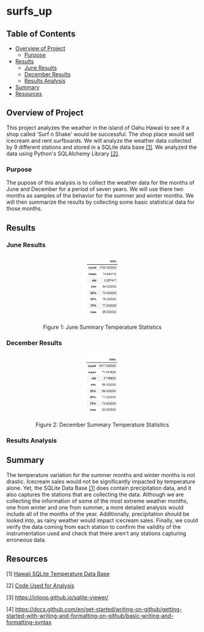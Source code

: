 # surfs_up

## Table of Contents
- [Overview of Project](#OverviewProject)
  * [Purpose](#purpose)
- [Results](#Results)
  * [June Results](#JunRes)
  * [December Results](#DecRes)
  * [Results Analysis](#AnRes)
- [Summary](#Summary)
- [Resources](#Resources)

## <a name="OverviewProject"></a>Overview of Project

This project analyzes the weather in the island of Oahu Hawaii to see if a shop called 'Surf n Shake' would be successful. The shop place would sell icecream and rent surfboards. We will analyze the weather data collected by 9 different stations and stored in a SQLite data base [[1]](#1). We analyzed the data using Python's SQLAlchemy Library [[2]](#2).

### <a name="purpose"></a>Purpose

The pupose of this analysis is to collect the weather data for the months of June and December for a period of seven years. We will use there two months as samples of the behavior for the summer and winter months. We will then summarize the results by collecting some basic statistical data for those months. 

## <a name="Results"></a>Results

### <a name="JunRes"></a>June Results

<p align="center"> <img src="june_temps.png" width ="20%" alt="june_temps"> </p>
<p align="center"> Figure 1: June Summary Temperature Statistics</p> 

### <a name="DecRes"></a>December Results

<p align="center"> <img src="dec_temps.png" width ="20%" alt="dec_temps"> </p>
<p align="center"> Figure 2: December Summary Temperature Statistics</p>  

### <a name="AnRes"></a> Results Analysis

## <a name="Summary"></a> Summary

The temperature variation for the summer months and winter months is not drastic. Icecream sales would not be significantly impacted by temperature alone. Yet, the SQLite Data Base [[1]](#1) does contain precipitation data, and it also captures the stations that are collecting the data. Although we are collecting the information of some of the most extreme weather months, one from winter and one from summer, a more detailed analysis would include all of the months of the year. Additionally, precipitation should be looked into, as rainy weather would impact icecream sales. Finally, we could verify the data coming from each station to confirm the validity of the instrumentation used and check that there aren't any stations capturing erroneous data. 

## <a name="Resources"></a>Resources

<a name="1">[1]</a> [Hawaii SQLite Temperature Data Base](https://github.com/tamiespinosa/surfs_up/blob/1f6d1fa61caf6a22e5d35e919601ad74e5d26c7d/hawaii.sqlite)

<a name="2">[2]</a> [Code Used for Analysis](https://github.com/tamiespinosa/surfs_up/blob/1f6d1fa61caf6a22e5d35e919601ad74e5d26c7d/SurfsUp_Challenge.ipynb)

[3] https://inloop.github.io/sqlite-viewer/

[4] https://docs.github.com/en/get-started/writing-on-github/getting-started-with-writing-and-formatting-on-github/basic-writing-and-formatting-syntax
